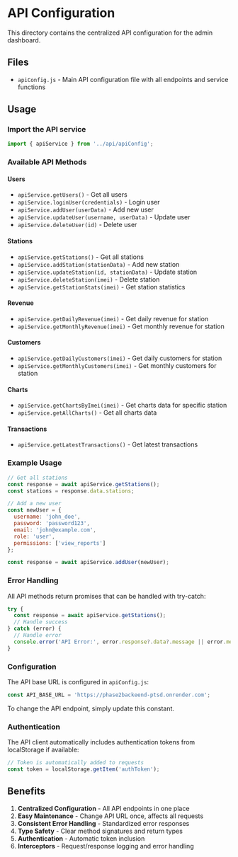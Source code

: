 # API Configuration

This directory contains the centralized API configuration for the admin dashboard.

## Files

- `apiConfig.js` - Main API configuration file with all endpoints and service functions

## Usage

### Import the API service

```javascript
import { apiService } from '../api/apiConfig';
```

### Available API Methods

#### Users
- `apiService.getUsers()` - Get all users
- `apiService.loginUser(credentials)` - Login user
- `apiService.addUser(userData)` - Add new user
- `apiService.updateUser(username, userData)` - Update user
- `apiService.deleteUser(id)` - Delete user

#### Stations
- `apiService.getStations()` - Get all stations
- `apiService.addStation(stationData)` - Add new station
- `apiService.updateStation(id, stationData)` - Update station
- `apiService.deleteStation(imei)` - Delete station
- `apiService.getStationStats(imei)` - Get station statistics

#### Revenue
- `apiService.getDailyRevenue(imei)` - Get daily revenue for station
- `apiService.getMonthlyRevenue(imei)` - Get monthly revenue for station

#### Customers
- `apiService.getDailyCustomers(imei)` - Get daily customers for station
- `apiService.getMonthlyCustomers(imei)` - Get monthly customers for station

#### Charts
- `apiService.getChartsByImei(imei)` - Get charts data for specific station
- `apiService.getAllCharts()` - Get all charts data

#### Transactions
- `apiService.getLatestTransactions()` - Get latest transactions

### Example Usage

```javascript
// Get all stations
const response = await apiService.getStations();
const stations = response.data.stations;

// Add a new user
const newUser = {
  username: 'john_doe',
  password: 'password123',
  email: 'john@example.com',
  role: 'user',
  permissions: ['view_reports']
};

const response = await apiService.addUser(newUser);
```

### Error Handling

All API methods return promises that can be handled with try-catch:

```javascript
try {
  const response = await apiService.getStations();
  // Handle success
} catch (error) {
  // Handle error
  console.error('API Error:', error.response?.data?.message || error.message);
}
```

### Configuration

The API base URL is configured in `apiConfig.js`:

```javascript
const API_BASE_URL = 'https://phase2backeend-ptsd.onrender.com';
```

To change the API endpoint, simply update this constant.

### Authentication

The API client automatically includes authentication tokens from localStorage if available:

```javascript
// Token is automatically added to requests
const token = localStorage.getItem('authToken');
```

## Benefits

1. **Centralized Configuration** - All API endpoints in one place
2. **Easy Maintenance** - Change API URL once, affects all requests
3. **Consistent Error Handling** - Standardized error responses
4. **Type Safety** - Clear method signatures and return types
5. **Authentication** - Automatic token inclusion
6. **Interceptors** - Request/response logging and error handling 
